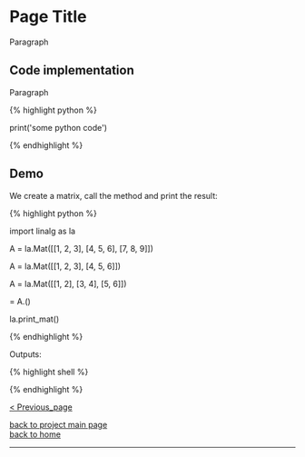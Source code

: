 # Page Title
<div style="text-align: justify">
<p>Paragraph</p>
</div>

## Code implementation
<div style="text-align: justify">
<p>Paragraph</p>
</div>

{% highlight python %}

print('some python code')

{% endhighlight %}

## Demo

<div style="text-align: justify">
<p>We create a matrix, call the <METHOD> method and print the result:</p>
</div>

{% highlight python %}

import linalg as la

A = la.Mat([[1, 2, 3],
        [4, 5, 6],
        [7, 8, 9]])

A = la.Mat([[1, 2, 3],
        [4, 5, 6]])

A = la.Mat([[1, 2],
        [3, 4],
        [5, 6]])

<METHODED> = A.<METHOD>()

la.print_mat(<METHOD>)

{% endhighlight %}

Outputs:

{% highlight shell %}

{% endhighlight %}

[< Previous_page](./previous_page_filename.md)

[back to project main page](./stats_from_scratch.md)\
[back to home](../index.md)

---
<script src="https://utteranc.es/client.js"
        repo="Matt-A-Bennett/Matt-A-Bennett.github.io"
        issue-term="https://matt-a-bennett.github.io/stats_from_scratch/template.html"
        theme="github-light"
        crossorigin="anonymous"
        async>
</script>

